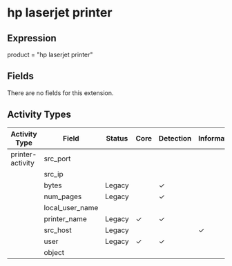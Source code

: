 hp laserjet printer
===================

Expression
----------

product = "hp laserjet printer"

Fields
------

There are no fields for this extension.

Activity Types
--------------

| Activity Type    | Field           | Status | Core     | Detection | Informational |
| ---------------- | --------------- | ------ | -------- | --------- | ------------- |
| printer-activity | src_port        |        |          |           |               |
|                  | src_ip          |        |          |           |               |
|                  | bytes           | Legacy |          | &#10003;  |               |
|                  | num_pages       | Legacy |          | &#10003;  |               |
|                  | local_user_name |        |          |           |               |
|                  | printer_name    | Legacy | &#10003; | &#10003;  |               |
|                  | src_host        | Legacy |          |           | &#10003;      |
|                  | user            | Legacy | &#10003; | &#10003;  |               |
|                  | object          |        |          |           |               |

